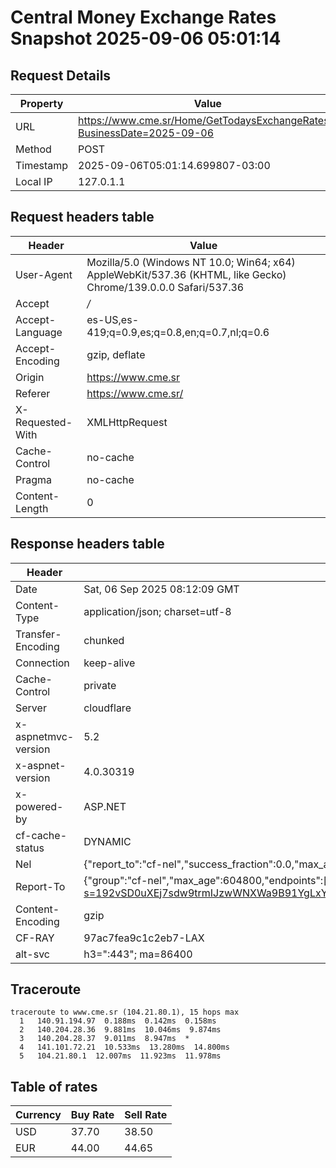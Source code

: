 # Central Money Exchange Rates Snapshot 2025-09-06 05:01:14
## Request Details

| Property | Value |
|----------|-------|
| URL | https://www.cme.sr/Home/GetTodaysExchangeRates/?BusinessDate=2025-09-06 |
| Method | POST |
| Timestamp | 2025-09-06T05:01:14.699807-03:00 |
| Local IP | 127.0.1.1 |
    
## Request headers table

| Header | Value |
|--------|-------|
| User-Agent | Mozilla/5.0 (Windows NT 10.0; Win64; x64) AppleWebKit/537.36 (KHTML, like Gecko) Chrome/139.0.0.0 Safari/537.36 |
| Accept | */* |
| Accept-Language | es-US,es-419;q=0.9,es;q=0.8,en;q=0.7,nl;q=0.6 |
| Accept-Encoding | gzip, deflate |
| Origin | https://www.cme.sr |
| Referer | https://www.cme.sr/ |
| X-Requested-With | XMLHttpRequest |
| Cache-Control | no-cache |
| Pragma | no-cache |
| Content-Length | 0 |

    
## Response headers table
| Header | Value |
|--------|-------|
| Date | Sat, 06 Sep 2025 08:12:09 GMT |
| Content-Type | application/json; charset=utf-8 |
| Transfer-Encoding | chunked |
| Connection | keep-alive |
| Cache-Control | private |
| Server | cloudflare |
| x-aspnetmvc-version | 5.2 |
| x-aspnet-version | 4.0.30319 |
| x-powered-by | ASP.NET |
| cf-cache-status | DYNAMIC |
| Nel | {"report_to":"cf-nel","success_fraction":0.0,"max_age":604800} |
| Report-To | {"group":"cf-nel","max_age":604800,"endpoints":[{"url":"https://a.nel.cloudflare.com/report/v4?s=192vSD0uXEj7sdw9trmIJzwWNXWa9B91YgLxYV1CqDdtQ4Zm9nab6%2B3Tmf8RMtqUs8Ohz9PFkfiZGQapXqUjW88LM6yZjFKZpeA%3D"}]} |
| Content-Encoding | gzip |
| CF-RAY | 97ac7fea9c1c2eb7-LAX |
| alt-svc | h3=":443"; ma=86400 |

## Traceroute 

```
traceroute to www.cme.sr (104.21.80.1), 15 hops max
  1   140.91.194.97  0.188ms  0.142ms  0.158ms 
  2   140.204.28.36  9.881ms  10.046ms  9.874ms 
  3   140.204.28.37  9.011ms  8.947ms  * 
  4   141.101.72.21  10.533ms  13.280ms  14.800ms 
  5   104.21.80.1  12.007ms  11.923ms  11.978ms 

```


## Table of rates

| Currency | Buy Rate | Sell Rate |
|----------|----------|-----------|
| USD | 37.70 | 38.50 |
| EUR | 44.00 | 44.65 |
